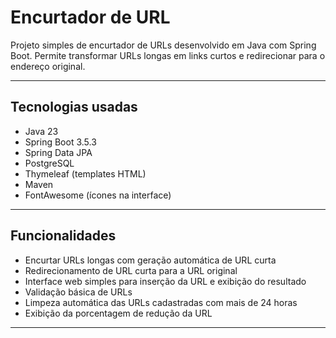 # Encurtador de URL

Projeto simples de encurtador de URLs desenvolvido em Java com Spring Boot. Permite transformar URLs longas em links curtos e redirecionar para o endereço original.

---

## Tecnologias usadas

- Java 23
- Spring Boot 3.5.3
- Spring Data JPA
- PostgreSQL
- Thymeleaf (templates HTML)
- Maven
- FontAwesome (ícones na interface)

---

## Funcionalidades

- Encurtar URLs longas com geração automática de URL curta
- Redirecionamento de URL curta para a URL original
- Interface web simples para inserção da URL e exibição do resultado
- Validação básica de URLs
- Limpeza automática das URLs cadastradas com mais de 24 horas
- Exibição da porcentagem de redução da URL

---

